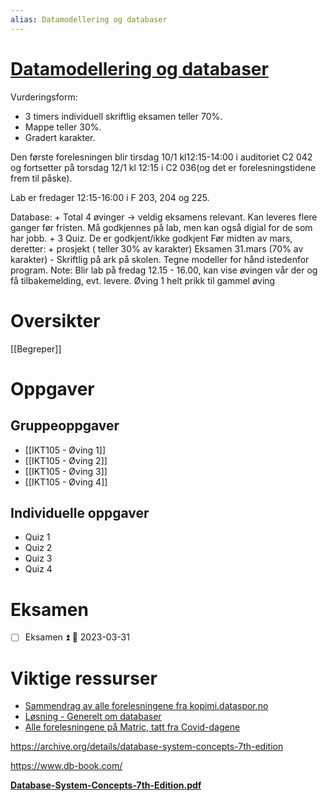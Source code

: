 ```yaml
---
alias: Datamodellering og databaser
---
```

# [Datamodellering og databaser](https://www.uia.no/studieplaner/topic/IKT105-G?year=2022) 

Vurderingsform:
- 3 timers individuell skriftlig eksamen teller 70%. 
- Mappe teller 30%. 
- Gradert karakter.

Den første forelesningen blir tirsdag 10/1 kl12:15-14:00 i auditoriet C2 042 og fortsetter på torsdag 12/1 kl 12:15 i C2 036(og det er forelesningstidene frem til påske). 

Lab er fredager 12:15-16:00 i F 203, 204 og 225.

Database: + Total 4 øvinger -> veldig eksamens relevant. Kan leveres flere ganger før fristen. Må godkjennes på lab, men kan også digial for de som har jobb. + 3 Quiz. De er godkjent/ikke godkjent Før midten av mars, deretter: + prosjekt ( teller 30% av karakter) Eksamen 31.mars (70% av karakter) - Skriftlig på ark på skolen. Tegne modeller for hånd istedenfor program. Note: Blir lab på fredag 12.15 - 16.00, kan vise øvingen vår der og få tilbakemelding, evt. levere. Øving 1 helt prikk til gammel øving

# Oversikter
[[Begreper]]


# Oppgaver

## Gruppeoppgaver
- [[IKT105 - Øving 1]]
- [[IKT105 - Øving 2]]
- [[IKT105 - Øving 3]]
- [[IKT105 - Øving 4]]

## Individuelle oppgaver
- Quiz 1
- Quiz 2
- Quiz 3
- Quiz 4

# Eksamen
- [ ] Eksamen ⏫ 📅 2023-03-31

# Viktige ressurser
- [Sammendrag av alle forelesningene fra kopimi.dataspor.no](https://kopimi.datapor.no/IKT105%20-%20Datamodellering%20og%20databaser/Sammendrag/)
- [Løsning - Generelt om databaser](https://grimstad.uia.no/perhh/phh/fag/edb/dt2800/l/db/db_1.htm)
- [Alle forelesningene på Matric, tatt fra Covid-dagene](https://grimstad.uia.no/perhh/phh/fag/edb/dt2800/f/k02/000.htm)

https://archive.org/details/database-system-concepts-7th-edition

https://www.db-book.com/

[**Database-System-Concepts-7th-Edition.pdf**](https://github.com/Sorosliu1029/Database-Systems/blob/master/Database-System-Concepts-7th-Edition.pdf)
